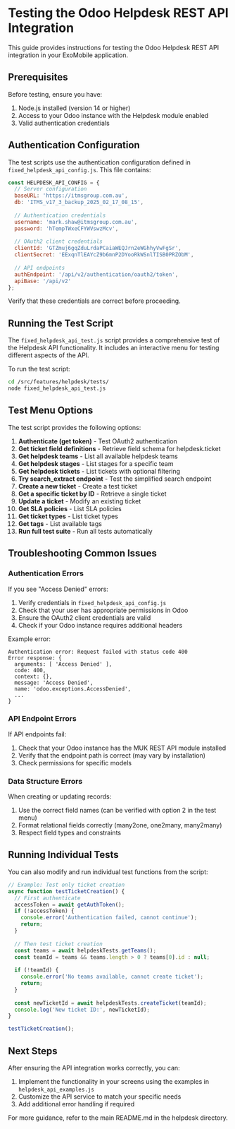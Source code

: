 # Testing the Odoo Helpdesk REST API Integration

This guide provides instructions for testing the Odoo Helpdesk REST API integration in your ExoMobile application.

## Prerequisites

Before testing, ensure you have:

1. Node.js installed (version 14 or higher)
2. Access to your Odoo instance with the Helpdesk module enabled
3. Valid authentication credentials

## Authentication Configuration

The test scripts use the authentication configuration defined in `fixed_helpdesk_api_config.js`. This file contains:

```javascript
const HELPDESK_API_CONFIG = {
  // Server configuration
  baseURL: 'https://itmsgroup.com.au',
  db: 'ITMS_v17_3_backup_2025_02_17_08_15',
  
  // Authentication credentials
  username: 'mark.shaw@itmsgroup.com.au',
  password: 'hTempTWxeCFYWVswzMcv',
  
  // OAuth2 client credentials
  clientId: 'GTZmuj6gqZduLrdaPCaiaWEQJrn2eWGhhyVwFgSr',
  clientSecret: 'EExqnTlEAYcZ9b6mnP2DYooRkWSnlTISB0PRZObM',
  
  // API endpoints
  authEndpoint: '/api/v2/authentication/oauth2/token',
  apiBase: '/api/v2'
};
```

Verify that these credentials are correct before proceeding.

## Running the Test Script

The `fixed_helpdesk_api_test.js` script provides a comprehensive test of the Helpdesk API functionality. It includes an interactive menu for testing different aspects of the API.

To run the test script:

```bash
cd /src/features/helpdesk/tests/
node fixed_helpdesk_api_test.js
```

## Test Menu Options

The test script provides the following options:

1. **Authenticate (get token)** - Test OAuth2 authentication
2. **Get ticket field definitions** - Retrieve field schema for helpdesk.ticket
3. **Get helpdesk teams** - List all available helpdesk teams
4. **Get helpdesk stages** - List stages for a specific team
5. **Get helpdesk tickets** - List tickets with optional filtering
6. **Try search_extract endpoint** - Test the simplified search endpoint
7. **Create a new ticket** - Create a test ticket
8. **Get a specific ticket by ID** - Retrieve a single ticket
9. **Update a ticket** - Modify an existing ticket
10. **Get SLA policies** - List SLA policies
11. **Get ticket types** - List ticket types
12. **Get tags** - List available tags
13. **Run full test suite** - Run all tests automatically

## Troubleshooting Common Issues

### Authentication Errors

If you see "Access Denied" errors:

1. Verify credentials in `fixed_helpdesk_api_config.js`
2. Check that your user has appropriate permissions in Odoo
3. Ensure the OAuth2 client credentials are valid
4. Check if your Odoo instance requires additional headers

Example error:
```
Authentication error: Request failed with status code 400
Error response: {
  arguments: [ 'Access Denied' ],
  code: 400,
  context: {},
  message: 'Access Denied',
  name: 'odoo.exceptions.AccessDenied',
  ...
}
```

### API Endpoint Errors

If API endpoints fail:

1. Check that your Odoo instance has the MUK REST API module installed
2. Verify that the endpoint path is correct (may vary by installation)
3. Check permissions for specific models

### Data Structure Errors

When creating or updating records:

1. Use the correct field names (can be verified with option 2 in the test menu)
2. Format relational fields correctly (many2one, one2many, many2many)
3. Respect field types and constraints

## Running Individual Tests

You can also modify and run individual test functions from the script:

```javascript
// Example: Test only ticket creation
async function testTicketCreation() {
  // First authenticate
  accessToken = await getAuthToken();
  if (!accessToken) {
    console.error('Authentication failed, cannot continue');
    return;
  }
  
  // Then test ticket creation
  const teams = await helpdeskTests.getTeams();
  const teamId = teams && teams.length > 0 ? teams[0].id : null;
  
  if (!teamId) {
    console.error('No teams available, cannot create ticket');
    return;
  }
  
  const newTicketId = await helpdeskTests.createTicket(teamId);
  console.log('New ticket ID:', newTicketId);
}

testTicketCreation();
```

## Next Steps

After ensuring the API integration works correctly, you can:

1. Implement the functionality in your screens using the examples in `helpdesk_api_examples.js`
2. Customize the API service to match your specific needs
3. Add additional error handling if required

For more guidance, refer to the main README.md in the helpdesk directory.
